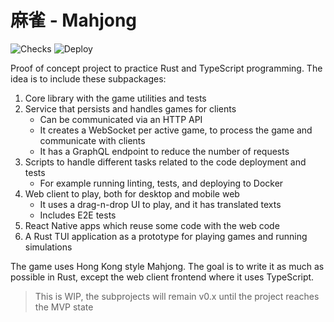 # 麻雀 - Mahjong

![Checks](https://github.com/igncp/mahjong/actions/workflows/checks.yml/badge.svg) ![Deploy](https://github.com/igncp/mahjong/actions/workflows/deploy.yml/badge.svg)

Proof of concept project to practice Rust and TypeScript programming. The idea is to include
these subpackages:

1. Core library with the game utilities and tests
1. Service that persists and handles games for clients
    - Can be communicated via an HTTP API
    - It creates a WebSocket per active game, to process the game and communicate with clients
    - It has a GraphQL endpoint to reduce the number of requests
1. Scripts to handle different tasks related to the code deployment and tests
    - For example running linting, tests, and deploying to Docker
1. Web client to play, both for desktop and mobile web
    - It uses a drag-n-drop UI to play, and it has translated texts
    - Includes E2E tests
1. React Native apps which reuse some code with the web code
1. A Rust TUI application as a prototype for playing games and running simulations

The game uses Hong Kong style Mahjong. The goal is to write it as much as
possible in Rust, except the web client frontend where it uses TypeScript.

> This is WIP, the subprojects will remain v0.x until the project reaches the MVP state
